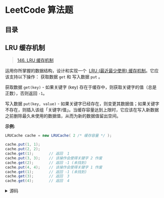 # LeetCode 算法题

## 目录

## LRU 缓存机制

> [146. LRU 缓存机制](https://leetcode-cn.com/problems/lru-cache/)

运用你所掌握的数据结构，设计和实现一个  [LRU (最近最少使用) 缓存机制](https://baike.baidu.com/item/LRU)。它应该支持以下操作： 获取数据 `get` 和 写入数据 `put` 。

获取数据 `get(key)` - 如果关键字 (key) 存在于缓存中，则获取关键字的值（总是正数），否则返回 `-1`。

写入数据 `put(key, value)` - 如果关键字已经存在，则变更其数据值；如果关键字不存在，则插入该组「关键字/值」。当缓存容量达到上限时，它应该在写入新数据之前删除最久未使用的数据值，从而为新的数据值留出空间。

**示例:**

```java
LRUCache cache = new LRUCache( 2 /* 缓存容量 */ );

cache.put(1, 1);
cache.put(2, 2);
cache.get(1);       // 返回  1
cache.put(3, 3);    // 该操作会使得关键字 2 作废
cache.get(2);       // 返回 -1 (未找到)
cache.put(4, 4);    // 该操作会使得关键字 1 作废
cache.get(1);       // 返回 -1 (未找到)
cache.get(3);       // 返回  3
cache.get(4);       // 返回  4
```

<details>
<summary>源码</summary>

> [力扣官方题解](https://leetcode-cn.com/problems/lru-cache/solution/lruhuan-cun-ji-zhi-by-leetcode-solution/)

```js
/**
 * @param {number} key
 * @param {number} value
 * @return {DLinkedNode}
 */
function DLinkedNode(key, value) {
  this.key = key;
  this.value = value;
  this.prev = null;
  this.next = null;
}

/**
 * @param {number} capacity
 */
var LRUCache = function(capacity) {
  this.capacity = capacity;
  this.cache = {};
  this.size = 0;
  this.head = new DLinkedNode();
  this.tail = new DLinkedNode();

  this.head.next = this.tail;
  this.tail.prev = this.head;
};

/** 
 * @param {number} key
 * @return {number}
 */
LRUCache.prototype.get = function(key) {
  if (!(key in this.cache)) {
    return -1;
  }

  let node = this.cache[key];
  this.moveToHead(node);
  return node.value;
};

/** 
 * @param {number} key 
 * @param {number} value
 * @return {void}
 */
LRUCache.prototype.put = function(key, value) {
  if (!(key in this.cache)) {
    const node = new DLinkedNode(key, value);

    this.cache[key] = node;
    this.addToHead(node);
    this.size += 1;

    if (this.size > this.capacity) {
      const node = this.removeTail();
      delete this.cache[node.key];
      this.size -= 1;
    }

    return;
  }

  node = this.cache[key];
  node.value = value;
  this.moveToHead(node);
};

LRUCache.prototype.addToHead = function(node) {
  node.prev = this.head;
  node.next = this.head.next;
  this.head.next.prev = node;
  this.head.next = node;
}

LRUCache.prototype.removeNode = function (node) {
  node.prev.next = node.next;
  node.next.prev = node.prev;
}

LRUCache.prototype.moveToHead = function (node) {
  this.removeNode(node);
  this.addToHead(node);
}

LRUCache.prototype.removeTail = function() {
  let node = this.tail.prev;
  this.removeNode(node);
  return node;
}

/**
 * Your LRUCache object will be instantiated and called as such:
 * var obj = new LRUCache(capacity)
 * var param_1 = obj.get(key)
 * obj.put(key,value)
 */
```
</details>